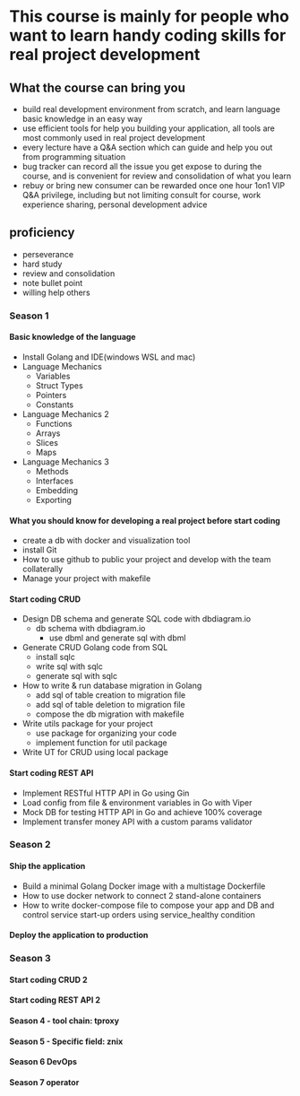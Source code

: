 # This course is mainly for people who want to learn handy coding skills for real project development


## What the course can bring you
- build real development environment from scratch, and learn language basic knowledge in an easy way
- use efficient tools for help you building your application, all tools are most commonly used in real project development
- every lecture have a Q&A section which can guide and help you out from programming situation
- bug tracker can record all the issue you get expose to during the course, and is convenient for review and consolidation of what you learn
- rebuy or bring new consumer can be rewarded once one hour 1on1 VIP Q&A privilege, including but not limiting consult for course, work experience sharing, personal development advice

## proficiency

- perseverance
- hard study
- review and consolidation
- note bullet point
- willing help others


### Season 1


#### Basic knowledge of the language
- Install Golang and IDE(windows WSL and mac)
- Language Mechanics
  - Variables
  - Struct Types
  - Pointers
  - Constants
- Language Mechanics 2
  - Functions
  - Arrays
  - Slices
  - Maps
- Language Mechanics 3
  - Methods
  - Interfaces
  - Embedding
  - Exporting


#### What you should know for developing a real project before start coding
- create a db with docker and visualization tool
- install Git
- How to use github to public your project and develop with the team collaterally
- Manage your project with makefile


#### Start coding CRUD
- Design DB schema and generate SQL code with dbdiagram.io
  - db schema with dbdiagram.io
    - use dbml and generate sql with dbml
- Generate CRUD Golang code from SQL
  - install sqlc
  - write sql with sqlc
  - generate sql with sqlc
- How to write & run database migration in Golang
  - add sql of table creation to migration file
  - add sql of table deletion to migration file
  - compose the db migration with makefile
- Write utils package for your project
  - use package for organizing your code
  - implement function for util package
- Write UT for CRUD using local package


#### Start coding REST API
- Implement RESTful HTTP API in Go using Gin
- Load config from file & environment variables in Go with Viper
- Mock DB for testing HTTP API in Go and achieve 100% coverage
- Implement transfer money API with a custom params validator


### Season 2


#### Ship the application
- Build a minimal Golang Docker image with a multistage Dockerfile
- How to use docker network to connect 2 stand-alone containers
- How to write docker-compose file to compose your app and DB and control service start-up orders using service_healthy condition

#### Deploy the application to production

### Season 3


#### Start coding CRUD 2


#### Start coding REST API 2


#### Season 4 - tool chain: tproxy

#### Season 5 - Specific field: znix

#### Season 6 DevOps

#### Season 7 operator

